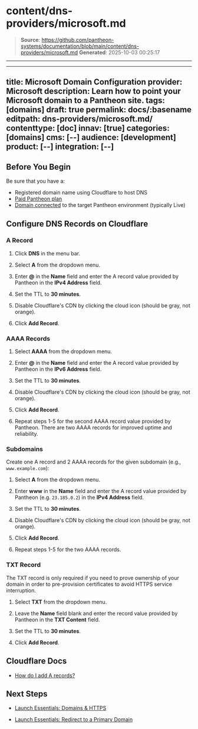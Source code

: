 # content/dns-providers/microsoft.md

> **Source**: https://github.com/pantheon-systems/documentation/blob/main/content/dns-providers/microsoft.md
> **Generated**: 2025-10-03 00:25:17

---

---
title: Microsoft Domain Configuration
provider: Microsoft
description: Learn how to point your Microsoft domain to a Pantheon site.
tags: [domains]
draft: true
permalink: docs/:basename
editpath: dns-providers/microsoft.md/
contenttype: [doc]
innav: [true]
categories: [domains]
cms: [--]
audience: [development]
product: [--]
integration: [--]
---

## Before You Begin

Be sure that you have a:

- Registered domain name using Cloudflare to host DNS
- [Paid Pantheon plan](/guides/launch/plans)
- [Domain connected](/guides/launch/domains) to the target Pantheon environment (typically Live)

## Configure DNS Records on Cloudflare

### A Record

1. Click **DNS** in the menu bar.

1. Select **A** from the dropdown menu.

1. Enter **@** in the **Name** field and enter the A record value provided by Pantheon in the **IPv4 Address** field.

1. Set the TTL to **30 minutes**.

1. Disable Cloudflare's CDN by clicking the cloud icon (should be gray, not orange).

1. Click **Add Record**.

### AAAA Records

1. Select **AAAA** from the dropdown menu.

1. Enter **@** in the **Name** field and enter the A record value provided by Pantheon in the **IPv6 Address** field.

1. Set the TTL to **30 minutes**.

1. Disable Cloudflare's CDN by clicking the cloud icon (should be gray, not orange).

1. Click **Add Record**.

1. Repeat steps 1-5 for the second AAAA record value provided by Pantheon. There are two AAAA records for improved uptime and reliability.

### Subdomains
Create one A record and 2 AAAA records for the given subdomain (e.g., `www.example.com`):

1. Select **A** from the dropdown menu.

1. Enter **www** in the **Name** field and enter the A record value provided by Pantheon (e.g. `23.185.0.2`) in the **IPv4 Address** field.

1. Set the TTL to **30 minutes**.

1. Disable Cloudflare's CDN by clicking the cloud icon (should be gray, not orange).

1. Click **Add Record**.

1. Repeat steps 1-5 for the two AAAA records.


### TXT Record

The TXT record is only required if you need to prove ownership of your domain in order to pre-provision certificates to avoid HTTPS service interruption.

1. Select **TXT** from the dropdown menu.

1. Leave the **Name** field blank and enter the record value provided by Pantheon in the **TXT Content** field.

1. Set the TTL to **30 minutes**.

1. Click **Add Record**.

## Cloudflare Docs

- [How do I add A records?](https://support.cloudflare.com/hc/en-us/articles/200169096-How-do-I-add-A-records-)

## Next Steps

- [Launch Essentials: Domains & HTTPS](/guides/launch/domains)

- [Launch Essentials: Redirect to a Primary Domain](/guides/launch/redirects)
